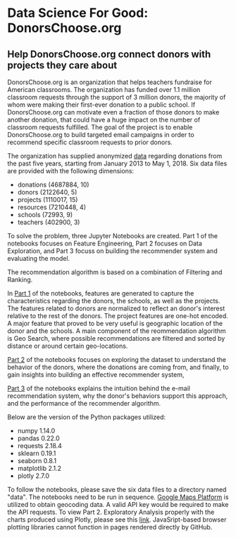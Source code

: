 # Data Science For Good: DonorsChoose.org
## Help DonorsChoose.org connect donors with projects they care about

DonorsChoose.org is an organization that helps teachers fundraise for American classrooms. The organization has funded over 1.1 million classroom requests through the support of 3 million donors, the majority of whom were making their first-ever donation to a public school. If DonorsChoose.org can motivate even a fraction of those donors to make another donation, that could have a huge impact on the number of classroom requests fulfilled.  The goal of the project is to enable DonorsChoose.org to build targeted email campaigns in order to recommend specific classroom requests to prior donors. 

The organization has supplied anonymized [data](https://www.kaggle.com/donorschoose/io) regarding donations from the past five years, starting from January 2013 to May 1, 2018.  Six data files are provided with the following dimensions:
* donations (4687884, 10)
* donors (2122640, 5)
* projects (1110017, 15)
* resources (7210448, 4)
* schools (72993, 9)
* teachers (402900, 3)

To solve the problem, three Jupyter Notebooks are created.   Part 1 of the notebooks focuses on Feature Engineering, Part 2 focuses on Data Exploration, and Part 3 focuss on building the recommender system and evaluating the model.  

The recommendation algorithm is based on a combination of Filtering and Ranking.  

In [Part 1](https://nbviewer.jupyter.org/github/kikimeow/DonorsChoose-Recommender-System/blob/master/DonorsChoose-%20Part%201.%20Preprocessing%20%26%20Feature%20Engineering.ipynb) of the notebooks, features are generated to capture the characteristics regarding the donors, the schools, as well as the projects. The features related to donors are normalized to reflect an donor's interest relative to the rest of the donors. The project features are one-hot encoded. A major feature that proved to be very useful is geographic location of the donor and the schools. A main component of the reommendation algorithm is Geo Search, where possible recommendations are filtered and sorted by distance or around certain geo-locations.

[Part 2](https://github.com/kikimeow/DonorsChoose-Recommender-System/blob/master/DonorsChoose-%20Part%202.%20Exploratory%20Analysis.ipynb) of the notebooks focuses on exploring the dataset to understand the behavior of the donors, where the donations are coming from, and finally, to gain insights into building an effective recommender system, 

[Part 3](https://nbviewer.jupyter.org/github/kikimeow/DonorsChoose-Recommender-System/blob/master/DonorsChoose-%20Part%203.%20Ranking%20Algorithm%20Reasoning%20%26%20Methods.ipynb) of the notebooks explains the intuition behind the e-mail recommendation system, why the donor's behaviors support this approach, and the performance of the recommender algorithm.

Below are the version of the Python packages utilized:
* numpy 1.14.0
* pandas 0.22.0
* requests 2.18.4
* sklearn 0.19.1
* seaborn 0.8.1
* matplotlib 2.1.2
* plotly 2.7.0

To follow the notebooks, please save the six data files to a directory named "data". The notebooks need to be run in sequence. [Google Maps Platform](https://cloud.google.com/maps-platform/) is utilized to obtain geocoding data.  A valid API key would be required to make the API requests.  To view Part 2. Exploratory Analysis properly with the charts produced using Plotly, please see this [link](https://nbviewer.jupyter.org/github/kikimeow/DonorsChoose-Recommender-System/blob/master/DonorsChoose-%20Part%202.%20Exploratory%20Analysis.ipynb). JavaSript-based browser plotting libraries cannot function in pages rendered directly by GitHub.  


